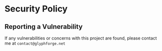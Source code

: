 # Security Policy

## Reporting a Vulnerability

If any vulnerabilities or concerns with this project are found, please contact me at `contact@glyphforge.net`
